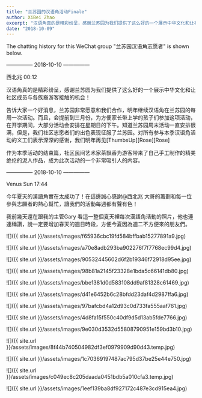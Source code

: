 ```yaml
---
title: "兰苏园的汉语角活动Finale"
author: XiBei Zhao
excerpt: "汉语角真的是精彩纷呈，感谢兰苏园为我们提供了这么好的一个展示中华文化和让社区成员与各族裔游客接触的机会！告诉大家一个好消息，兰苏园非常愿意和我们合作，明年继续汉语角在兰苏园的每周一次活动。而且，会提前到三月份，为方便家长带上学的孩子们参加这项活动，在开学期间，大部分活动会安排在星期日的下午。对所有参与本季汉语角活动的义工们表示深深的感谢，我们明年再见"
date: "2018-10-09"
---
```


The chatting history for this WeChat group "兰苏园汉语角志愿者" is shown below.

—————  2018-10-10  —————

西北兆  00:12

汉语角真的是精彩纷呈，感谢兰苏园为我们提供了这么好的一个展示中华文化和让社区成员与各族裔游客接触的机会！

告诉大家一个好消息，兰苏园非常愿意和我们合作，明年继续汉语角在兰苏园的每周一次活动。而且，会提前到三月份，为方便家长带上学的孩子们参加这项活动，在开学期间，大部分活动会安排在星期日的下午。知道兰苏园周末活动一直安排很满，但是，我们社区志愿者们的出色表现征服了兰苏园。对所有参与本季汉语角活动的义工们表示深深的感谢，我们明年再见[ThumbsUp][Rose][Rose]

作为本季活动的结束篇，社区民间艺术家茶飘香为游客带来了自己手工制作的精美绝伦的泥人作品，成为此次活动的一个非常吸引人的内容。

—————  2018-10-10  —————

Venus Sun  17:44

今年夏天的漢語角實在太成功了！在這邊誠心感謝@西北兆 大哥的籌劃和每一位參與志願者的熱心幫忙，讓我們的活動每週都有聲有色！

我前幾天還在跟我的主管Gary 看這一整個夏天裡每次漢語角活動的照片，他也連連稱讚，說一定要增加春天的週日時段，方便今夏因為週二不方便來的朋友們。

![]({{ site.url }}/assets/images/f65936cbc19fd584bffbab15277891a9.jpg)

![]({{ site.url }}/assets/images/a70e8adb293ba902276f7f7768ec99d4.jpg)

![]({{ site.url }}/assets/images/90532445602d6f2b19346f72918d95ee.jpg)

![]({{ site.url }}/assets/images/98b81a2145f23328e1bda5c66141db80.jpg)

![]({{ site.url }}/assets/images/bbe1381d0d583108dd9af81328c61469.jpg)

![]({{ site.url }}/assets/images/d41e6452b6c28bfdd23daf4d2987ffa6.jpg)

![]({{ site.url }}/assets/images/97bafcbd4a12d93c0d733fa555aaf761.jpg)

![]({{ site.url }}/assets/images/4d8fa15f550c40df9d5d13ab5fde7766.jpg)

![]({{ site.url }}/assets/images/9e030d3532d55808790951e159bd3b10.jpg)

![]({{ site.url }}/assets/images/8f44b740504982df3ef0979909d90d43.temp.jpg)

![]({{ site.url }}/assets/images/1c70369197487ac795d37be25e44e750.jpg)

![]({{ site.url }}/assets/images/c049ec8c205daada0451bdb5a010cfa3.temp.jpg)

![]({{ site.url }}/assets/images/1eef139ba8df927172c487e3cd915ea4.jpg)
